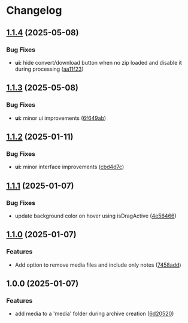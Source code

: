 # Changelog

## [1.1.4](https://github.com/generalentropy/quillpad-backup-to-markdown/compare/v1.1.3...v1.1.4) (2025-05-08)


### Bug Fixes

* **ui:** hide convert/download button when no zip loaded and disable it during processing ([aa11f23](https://github.com/generalentropy/quillpad-backup-to-markdown/commit/aa11f234f2caafe78845698afc8994d5f6a0c93d))

## [1.1.3](https://github.com/generalentropy/quillpad-backup-to-markdown/compare/v1.1.2...v1.1.3) (2025-05-08)


### Bug Fixes

* **ui:** minor ui improvements ([6f649ab](https://github.com/generalentropy/quillpad-backup-to-markdown/commit/6f649ab53c8bc461af8e93c1471933e23db4b28c))

## [1.1.2](https://github.com/generalentropy/quillpad-backup-to-markdown/compare/v1.1.1...v1.1.2) (2025-01-11)


### Bug Fixes

* **ui:** minor interface improvements ([cbd4d7c](https://github.com/generalentropy/quillpad-backup-to-markdown/commit/cbd4d7cb34a895407385caa7809be0a8f43d7548))

## [1.1.1](https://github.com/generalentropy/quillpad-backup-to-markdown/compare/v1.1.0...v1.1.1) (2025-01-07)


### Bug Fixes

* update background color on hover using isDragActive ([4e56466](https://github.com/generalentropy/quillpad-backup-to-markdown/commit/4e56466f3d7e73242aa9ba7cdc5598608761476f))

## [1.1.0](https://github.com/generalentropy/quillpad-backup-to-markdown/compare/v1.0.0...v1.1.0) (2025-01-07)


### Features

* Add option to remove media files and include only notes ([7458add](https://github.com/generalentropy/quillpad-backup-to-markdown/commit/7458add310ab540f2225d00ac06959e55c00ded1))

## 1.0.0 (2025-01-07)


### Features

* add media to a 'media' folder during archive creation ([6d20520](https://github.com/generalentropy/quillpad-backup-to-markdown/commit/6d205201f76f717de5502f4f0e749f6c4e2b2957))
